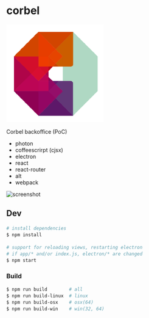 # corbel

<img src='assets/corbel.png' width=256 />

Corbel backoffice (PoC)

- photon
- coffeescrirpt (cjsx)
- electron
- react
- react-router
- alt
- webpack

![screenshot]


## Dev

```sh
# install dependencies
$ npm install

# support for reloading views, restarting electron
# if app/* and/or index.js, electron/* are changed
$ npm start
```


### Build

```sh
$ npm run build        # all
$ npm run build-linux  # linux
$ npm run build-osx    # osx(64)
$ npm run build-win    # win(32, 64)
```


[screenshot]: assets/screenshot.png
